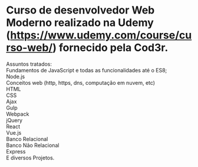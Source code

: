 # Curso de desenvolvedor Web Moderno realizado na Udemy (https://www.udemy.com/course/curso-web/) fornecido pela Cod3r.

Assuntos tratados:  
Fundamentos de JavaScript e todas as funcionalidades até o ES8;  
Node.js  
Conceitos web (http, https, dns, computação em nuvem, etc)  
HTML  
CSS  
Ajax  
Gulp  
Webpack  
jQuery  
React  
Vue.js  
Banco Relacional  
Banco Não Relacional  
Express  
E diversos Projetos.
